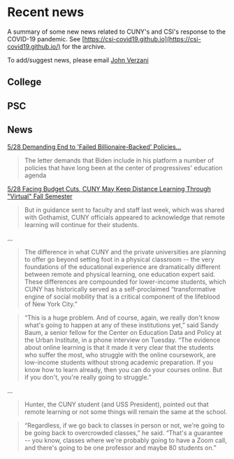 # Recent news

A summary of some new news related to CUNY's and CSI's response to the COVID-19 pandemic. See [https://csi-covid19.github.io](https://csi-covid19.github.io/) for the archive.

To add/suggest news, please email [John Verzani](mailto:jverzani@gmail.com)


## College


##   PSC



## News

[5/28 Demanding End to 'Failed Billionaire-Backed' Policies...](https://www.commondreams.org/news/2020/05/26/demanding-end-failed-billionaire-backed-policies-200-teachers-and-activists-urge)

> The letter demands that Biden include in his platform a number of policies that have long been at the center of progressives' education agenda

[5/28  Facing Budget Cuts, CUNY May Keep Distance Learning Through "Virtual" Fall Semester](https://gothamist.com/news/facing-budget-cuts-cuny-may-keep-distance-learning-through-virtual-fall-semester)

> But in guidance sent to faculty and staff last week, which was shared with Gothamist, CUNY officials appeared to acknowledge that remote learning will continue for their students.


...

> The difference in what CUNY and the private universities are planning to offer go beyond setting foot in a physical classroom -- the very foundations of the educational experience are dramatically different between remote and physical learning, one education expert said. These differences are compounded for lower-income students, which CUNY has historically served as a self-proclaimed “transformative engine of social mobility that is a critical component of the lifeblood of New York City.”

> “This is a huge problem. And of course, again, we really don't know what's going to happen at any of these institutions yet,” said Sandy Baum, a senior fellow for the Center on Education Data and Policy at the Urban Institute, in a phone interview on Tuesday. “The evidence about online learning is that it made it very clear that the students who suffer the most, who struggle with the online coursework, are low-income students without strong academic preparation. If you know how to learn already, then you can do your courses online. But if you don't, you're really going to struggle.”

...

> Hunter, the CUNY student (and USS President), pointed out that remote learning or not some things will remain the same at the school.

> “Regardless, if we go back to classes in person or not, we're going to be going back to overcrowded classes,” he said. “That's a guarantee -- you know, classes where we're probably going to have a Zoom call, and there's going to be one professor and maybe 80 students on.”
